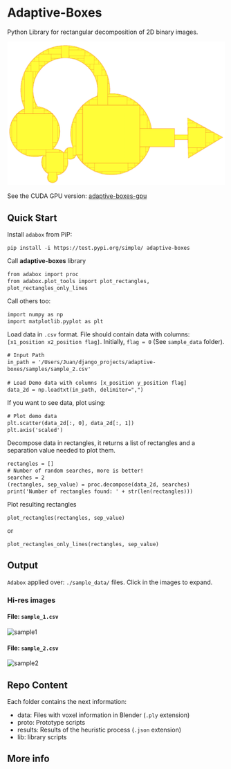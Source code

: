 # Adaptive-Boxes
Python Library for rectangular decomposition of 2D binary images.

<img src="./hires_images/intro.png" alt="sample1">

See the CUDA GPU version: <a href="https://github.com/jnfran92/adaptive-boxes-gpu">adaptive-boxes-gpu</a>

## Quick Start

Install `adabox` from PiP:

    pip install -i https://test.pypi.org/simple/ adaptive-boxes
        

Call **adaptive-boxes** library

    from adabox import proc
    from adabox.plot_tools import plot_rectangles, plot_rectangles_only_lines

Call others too:

    import numpy as np
    import matplotlib.pyplot as plt
    
Load data in `.csv` format. File should contain data with columns: `[x1_position x2_position flag]`. 
Initially, `flag = 0` (See `sample_data` folder).

    
    # Input Path
    in_path = '/Users/Juan/django_projects/adaptive-boxes/samples/sample_2.csv'
    
    # Load Demo data with columns [x_position y_position flag]
    data_2d = np.loadtxt(in_path, delimiter=",")


If you want to see data, plot using:

    # Plot demo data
    plt.scatter(data_2d[:, 0], data_2d[:, 1])
    plt.axis('scaled')    
 
Decompose data in rectangles, it returns a list of rectangles and a separation value needed to plot them.

    rectangles = []
    # Number of random searches, more is better!
    searches = 2        
    (rectangles, sep_value) = proc.decompose(data_2d, searches)
    print('Number of rectangles found: ' + str(len(rectangles)))   
   

Plot resulting rectangles

    plot_rectangles(rectangles, sep_value)

or 

    plot_rectangles_only_lines(rectangles, sep_value) 


## Output

`Adabox` applied over: `./sample_data/` files. Click in the images to expand.

### Hi-res images

#### File: `sample_1.csv`

<img src="./hires_images/sample_1.jpg" alt="sample1">

#### File: `sample_2.csv`

<img src="./hires_images/sample_2.jpg" alt="sample2">

## Repo Content

Each folder contains the next information:

- data: Files with voxel information in Blender (`.ply` extension)
- proto: Prototype scripts
- results: Results of the heuristic process (`.json` extension)
- lib: library scripts

## More info

